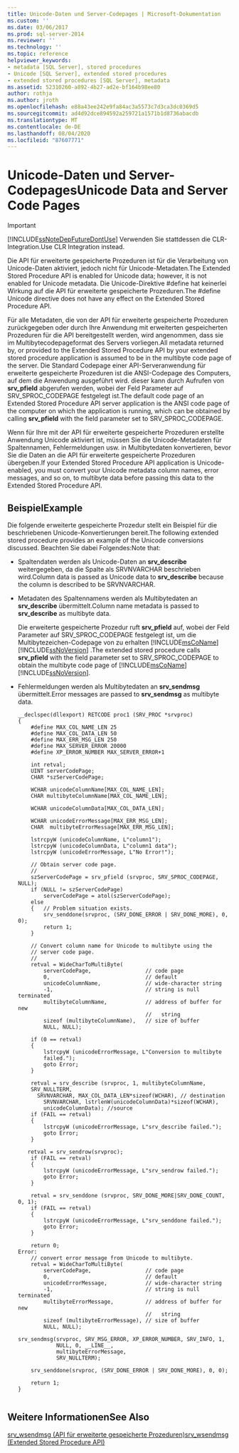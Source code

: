 ```yaml
---
title: Unicode-Daten und Server-Codepages | Microsoft-Dokumentation
ms.custom: ''
ms.date: 03/06/2017
ms.prod: sql-server-2014
ms.reviewer: ''
ms.technology: ''
ms.topic: reference
helpviewer_keywords:
- metadata [SQL Server], stored procedures
- Unicode [SQL Server], extended stored procedures
- extended stored procedures [SQL Server], metadata
ms.assetid: 52310260-a892-4b27-ad2e-bf164b98ee80
author: rothja
ms.author: jroth
ms.openlocfilehash: e88a43ee242e9fa84ac3a5573c7d3ca3dc0369d5
ms.sourcegitcommit: ad4d92dce894592a259721a1571b1d8736abacdb
ms.translationtype: MT
ms.contentlocale: de-DE
ms.lasthandoff: 08/04/2020
ms.locfileid: "87607771"
---
```

# <a name="unicode-data-and-server-code-pages"></a><span data-ttu-id="98dcd-102">Unicode-Daten und Server-Codepages</span><span class="sxs-lookup"><span data-stu-id="98dcd-102">Unicode Data and Server Code Pages</span></span>
    
> [!IMPORTANT]  
>  [!INCLUDE[ssNoteDepFutureDontUse](../../includes/ssnotedepfuturedontuse-md.md)] <span data-ttu-id="98dcd-103">Verwenden Sie stattdessen die CLR-Integration.</span><span class="sxs-lookup"><span data-stu-id="98dcd-103">Use CLR Integration instead.</span></span>  
  
 <span data-ttu-id="98dcd-104">Die API für erweiterte gespeicherte Prozeduren ist für die Verarbeitung von Unicode-Daten aktiviert, jedoch nicht für Unicode-Metadaten.</span><span class="sxs-lookup"><span data-stu-id="98dcd-104">The Extended Stored Procedure API is enabled for Unicode data; however, it is not enabled for Unicode metadata.</span></span> <span data-ttu-id="98dcd-105">Die Unicode-Direktive #define hat keinerlei Wirkung auf die API für erweiterte gespeicherte Prozeduren.</span><span class="sxs-lookup"><span data-stu-id="98dcd-105">The #define Unicode directive does not have any effect on the Extended Stored Procedure API.</span></span>  
  
 <span data-ttu-id="98dcd-106">Für alle Metadaten, die von der API für erweiterte gespeicherte Prozeduren zurückgegeben oder durch Ihre Anwendung mit erweiterten gespeicherten Prozeduren für die API bereitgestellt werden, wird angenommen, dass sie im Multibytecodepageformat des Servers vorliegen.</span><span class="sxs-lookup"><span data-stu-id="98dcd-106">All metadata returned by, or provided to the Extended Stored Procedure API by your extended stored procedure application is assumed to be in the multibyte code page of the server.</span></span> <span data-ttu-id="98dcd-107">Die Standard Codepage einer API-Serveranwendung für erweiterte gespeicherte Prozeduren ist die ANSI-Codepage des Computers, auf dem die Anwendung ausgeführt wird. dieser kann durch Aufrufen von **srv_pfield** abgerufen werden, wobei der Feld Parameter auf SRV_SPROC_CODEPAGE festgelegt ist.</span><span class="sxs-lookup"><span data-stu-id="98dcd-107">The default code page of an Extended Stored Procedure API server application is the ANSI code page of the computer on which the application is running, which can be obtained by calling **srv_pfield** with the field parameter set to SRV_SPROC_CODEPAGE.</span></span>  
  
 <span data-ttu-id="98dcd-108">Wenn für Ihre mit der API für erweiterte gespeicherte Prozeduren erstellte Anwendung Unicode aktiviert ist, müssen Sie die Unicode-Metadaten für Spaltennamen, Fehlermeldungen usw. in Multibytedaten konvertieren, bevor Sie die Daten an die API für erweiterte gespeicherte Prozeduren übergeben.</span><span class="sxs-lookup"><span data-stu-id="98dcd-108">If your Extended Stored Procedure API application is Unicode-enabled, you must convert your Unicode metadata column names, error messages, and so on, to multibyte data before passing this data to the Extended Stored Procedure API.</span></span>  
  
## <a name="example"></a><span data-ttu-id="98dcd-109">Beispiel</span><span class="sxs-lookup"><span data-stu-id="98dcd-109">Example</span></span>  
 <span data-ttu-id="98dcd-110">Die folgende erweiterte gespeicherte Prozedur stellt ein Beispiel für die beschriebenen Unicode-Konvertierungen bereit.</span><span class="sxs-lookup"><span data-stu-id="98dcd-110">The following extended stored procedure provides an example of the Unicode conversions discussed.</span></span> <span data-ttu-id="98dcd-111">Beachten Sie dabei Folgendes:</span><span class="sxs-lookup"><span data-stu-id="98dcd-111">Note that:</span></span>  
  
-   <span data-ttu-id="98dcd-112">Spaltendaten werden als Unicode-Daten an **srv_describe** weitergegeben, da die Spalte als SRVNVARCHAR beschrieben wird.</span><span class="sxs-lookup"><span data-stu-id="98dcd-112">Column data is passed as Unicode data to **srv_describe** because the column is described to be SRVNVARCHAR.</span></span>  
  
-   <span data-ttu-id="98dcd-113">Metadaten des Spaltennamens werden als Multibytedaten an **srv_describe** übermittelt.</span><span class="sxs-lookup"><span data-stu-id="98dcd-113">Column name metadata is passed to **srv_describe** as multibyte data.</span></span>  
  
     <span data-ttu-id="98dcd-114">Die erweiterte gespeicherte Prozedur ruft **srv_pfield** auf, wobei der Feld Parameter auf SRV_SPROC_CODEPAGE festgelegt ist, um die Multibytezeichen-Codepage von zu erhalten [!INCLUDE[msCoName](../../includes/msconame-md.md)] [!INCLUDE[ssNoVersion](../../includes/ssnoversion-md.md)] .</span><span class="sxs-lookup"><span data-stu-id="98dcd-114">The extended stored procedure calls **srv_pfield** with the field parameter set to SRV_SPROC_CODEPAGE to obtain the multibyte code page of [!INCLUDE[msCoName](../../includes/msconame-md.md)] [!INCLUDE[ssNoVersion](../../includes/ssnoversion-md.md)].</span></span>  
  
-   <span data-ttu-id="98dcd-115">Fehlermeldungen werden als Multibytedaten an **srv_sendmsg** übermittelt.</span><span class="sxs-lookup"><span data-stu-id="98dcd-115">Error messages are passed to **srv_sendmsg** as multibyte data.</span></span>  
  
    ```  
    __declspec(dllexport) RETCODE proc1 (SRV_PROC *srvproc)  
    {  
        #define MAX_COL_NAME_LEN 25  
        #define MAX_COL_DATA_LEN 50  
        #define MAX_ERR_MSG_LEN 250  
        #define MAX_SERVER_ERROR 20000  
        #define XP_ERROR_NUMBER MAX_SERVER_ERROR+1  
  
        int retval;  
        UINT serverCodePage;  
        CHAR *szServerCodePage;  
  
        WCHAR unicodeColumnName[MAX_COL_NAME_LEN];  
        CHAR multibyteColumnName[MAX_COL_NAME_LEN];  
  
        WCHAR unicodeColumnData[MAX_COL_DATA_LEN];  
  
        WCHAR unicodeErrorMessage[MAX_ERR_MSG_LEN];  
        CHAR  multibyteErrorMessage[MAX_ERR_MSG_LEN];  
  
        lstrcpyW (unicodeColumnName, L"column1");  
        lstrcpyW (unicodeColumnData, L"column1 data");  
        lstrcpyW (unicodeErrorMessage, L"No Error!");  
  
        // Obtain server code page.  
        //  
        szServerCodePage = srv_pfield (srvproc, SRV_SPROC_CODEPAGE, NULL);      
        if (NULL != szServerCodePage)  
            serverCodePage = atol(szServerCodePage);  
        else   
        {   // Problem situation exists.  
            srv_senddone(srvproc, (SRV_DONE_ERROR | SRV_DONE_MORE), 0, 0);  
            return 1;  
        }  
  
        // Convert column name for Unicode to multibyte using the   
        // server code page.  
        //  
        retval = WideCharToMultiByte(    
            serverCodePage,                 // code page  
            0,                              // default  
            unicodeColumnName,              // wide-character string  
            -1,                             // string is null terminated  
            multibyteColumnName,            // address of buffer for new  
                                            //   string  
            sizeof (multibyteColumnName),   // size of buffer  
            NULL, NULL);  
  
        if (0 == retval)  
        {  
            lstrcpyW (unicodeErrorMessage, L"Conversion to multibyte  
            failed.");  
            goto Error;  
        }  
  
        retval = srv_describe (srvproc, 1, multibyteColumnName,  
        SRV_NULLTERM,   
          SRVNVARCHAR, MAX_COL_DATA_LEN*sizeof(WCHAR), // destination  
            SRVNVARCHAR, lstrlenW(unicodeColumnData)*sizeof(WCHAR),  
            unicodeColumnData); //source  
        if (FAIL == retval)  
        {  
            lstrcpyW (unicodeErrorMessage, L"srv_describe failed.");  
            goto Error;  
        }  
  
       retval = srv_sendrow(srvproc);  
        if (FAIL == retval)  
        {  
            lstrcpyW (unicodeErrorMessage, L"srv_sendrow failed.");  
            goto Error;  
        }  
  
        retval = srv_senddone (srvproc, SRV_DONE_MORE|SRV_DONE_COUNT, 0, 1);  
        if (FAIL == retval)  
        {  
            lstrcpyW (unicodeErrorMessage, L"srv_senddone failed.");  
            goto Error;  
        }  
  
        return 0;  
    Error:  
        // convert error message from Unicode to multibyte.  
        retval = WideCharToMultiByte(    
            serverCodePage,                 // code page  
            0,                              // default  
            unicodeErrorMessage,            // wide-character string  
            -1,                             // string is null terminated  
            multibyteErrorMessage,          // address of buffer for new  
                                            //   string  
            sizeof (multibyteErrorMessage), // size of buffer  
            NULL, NULL);  
  
    srv_sendmsg(srvproc, SRV_MSG_ERROR, XP_ERROR_NUMBER, SRV_INFO, 1,  
                NULL, 0, __LINE__,   
                multibyteErrorMessage,  
                SRV_NULLTERM);  
  
        srv_senddone(srvproc, (SRV_DONE_ERROR | SRV_DONE_MORE), 0, 0);  
  
        return 1;  
    }  
  
    ```  
  
## <a name="see-also"></a><span data-ttu-id="98dcd-116">Weitere Informationen</span><span class="sxs-lookup"><span data-stu-id="98dcd-116">See Also</span></span>  
 [<span data-ttu-id="98dcd-117">srv_wsendmsg &#40;API für erweiterte gespeicherte Prozeduren&#41;</span><span class="sxs-lookup"><span data-stu-id="98dcd-117">srv_wsendmsg &#40;Extended Stored Procedure API&#41;</span></span>](../extended-stored-procedures-reference/srv-wsendmsg-extended-stored-procedure-api.md)  
  
  
